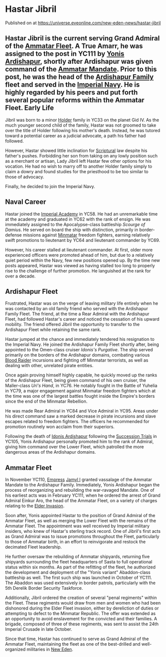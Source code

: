 # Hastar Jibril
Published on  at https://universe.eveonline.com/new-eden-news/hastar-jibril

**Hastar Jibril** is the current serving Grand Admiral of the [Ammatar Fleet](3as0Qu7kajUNvkjJdBSwF1). A True Amarr, he was assigned to the post in YC111 by [Yonis Ardishapur](4Tb1Uk75SycuFuiizODkZD), shortly after Ardishapur was given command of the [Ammatar Mandate](4BV4ldw5RdVB4FxKctn4J6). Prior to this post, he was the head of the [Ardishapur Family](l4Pyl3Ih1qyPmOugFKhHO) fleet and served in the [Imperial Navy](3PKvXZS0iHKIgAmO9np74g). He is highly regarded by his peers and put forth several popular reforms within the Ammatar Fleet. 
Early Life
----------

Jibril was born to a minor [Holder](dO9vxs4a40LrzJyoq2L8v) family in YC33 on the planet Gid IV. As the much younger second child of the family, Hastar was not groomed to take over the title of Holder following his mother's death. Instead, he was tutored toward a potential career as a judicial advocate, a path his father had followed.

However, Hastar showed little inclination for [Scriptural](tWsGYkfVxuvQDdt57cCUp) law despite his father's pushes. Forbidding her son from taking on any lowly position such as a merchant or artisan, Lady Jibril left Hastar few other options for his vocation. He had no wish to marry off to another Holder family simply to claim a dowry and found studies for the priesthood to be too similar to those of advocacy.

Finally, he decided to join the Imperial Navy.

Naval Career
------------

Hastar joined the [Imperial Academy](3uhC0aXZHWtZbhe8TcXWv9) in YC58. He had an unremarkable time at the academy and graduated in YC62 with the rank of ensign. He was immediately assigned to the Apocalypse-class battleship *Scourge of Damius*. He served on board the ship with distinction, primarily in border-defense missions against [Minmatar](1rpu7pfwTPVznAczjw2pOp) freedom fighters, earning relatively swift promotions to lieutenant by YC64 and lieutenant commander by YC69.

However, his career stalled at lieutenant commander. At first, older more experienced officers were promoted ahead of him, but due to a relatively quiet period within the Navy, few new positions opened up. By the time new posts appeared, Hastar was viewed as having stalled too long to properly rise to the challenge of further promotion. He languished at the rank for over a decade.

Ardishapur Fleet
----------------

Frustrated, Hastar was on the verge of leaving military life entirely when he was contacted by an old family friend who served with the Ardishapur Family Fleet. The friend, at the time a Rear Admiral with the Ardishapur Fleet, had followed Hastar's career and noticed the cessation of his upward mobility. The friend offered Jibril the opportunity to transfer to the Ardishapur Fleet while retaining the same rank.

Hastar jumped at the chance and immediately tendered his resignation to the Imperial Navy. He joined the Ardishapur Family Fleet shortly after, being appointed to the Omen-class cruiser *Idonis's Purgative*. The ship served primarily on the borders of the Ardishapur domains, combating various [Blood Raider](5XT8Q1GltCOnkxDY3O3MQ6) incursions and fighting off Minmatar terrorists, as well as dealing with other, unrelated pirate entities.

Once again proving himself highly capable, he quickly moved up the ranks of the Ardishapur Fleet, being given command of his own cruiser, the Maller-class *Uri's Hand*, in YC76. He notably fought in the Battle of Yuhelia in YC79, a major engagement against Minmatar freedom fighters which at the time was one of the largest battles fought inside the Empire's borders since the end of the Minmatar Rebellion.

He was made Rear Admiral in YC84 and Vice Admiral in YC95. Areas under his direct command saw a marked decrease in pirate incursions and slave escapes related to freedom fighters. The officers he recommended for promotion routinely won acclaim from their superiors.

Following the death of [Idonis Ardishapur](2ZNvkPaPzpj4IaVpL2vWK3) following the [Succession Trials](1wt48mKlJG23uoZhpmxNzx) in YC105, Yonis Ardishapur personally promoted him to the rank of Admiral, giving him command over the Lower Fleet, which patrolled the more dangerous areas of the Ardishapur domains.

Ammatar Fleet
-------------

In November YC110, [Empress](3Akx6UWUOJM90aQeaPgDtJ) [Jamyl I](6jGpYH3ai8pLLJboHVuA3L) granted vassalage of the Ammatar Mandate to the Ardishapur Family. Immediately, Yonis Ardishapur began the process of reorganizing and rebuilding the war-ravaged Mandate. One of his earliest acts was in February YC111, when he ordered the arrest of Grand Admiral Einkur Aro, the head of the Ammatar Fleet, on a variety of charges relating to the [Elder Invasion](7JAFwYwGqzvPv7yLIDlfjp).

Soon after, Yonis appointed Hastar to the position of Grand Admiral of the Ammatar Fleet, as well as merging the Lower Fleet with the remains of the Ammatar Fleet. The appointment was well received by Imperial military insiders, who knew of Hastar's sterling track record. One of Jibril's first acts as Grand Admiral was to issue promotions throughout the Fleet, particularly to those of Ammatar birth, in an effort to reinvigorate and restock the decimated Fleet leadership.

He further oversaw the rebuilding of Ammatar shipyards, returning five shipyards surrounding the fleet headquarters of Sasta to full operational status within six months. As part of the refitting of the fleet, he authorized the development and deployment of the "Yonis variant" Abaddon-class battleship as well. The first such ship was launched in October of YC111. The Abaddon was used extensively in border patrols, particularly with the 5th Derelik Border Security Taskforce.

Additionally, Jibril ordered the creation of several "penal regiments" within the Fleet. These regiments would draw from men and women who had been dishonored during the Elder Fleet invasion, either by dereliction of duties or attempting to defect to the Minmatar Republic. The offer was extended as an opportunity to avoid enslavement for the convicted and their families. A brigade, composed of three of these regiments, was sent to assist the 24th Imperial Crusade in late October.

Since that time, Hastar has continued to serve as Grand Admiral of the Ammatar Fleet, maintaining the fleet as one of the best-drilled and well-organized militaries in [New Eden](5m9PDmbyzmRXdP1vvQETRk).

